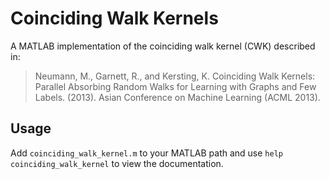 Coinciding Walk Kernels
=======================

A MATLAB implementation of the coinciding walk kernel (CWK) described
in:

> Neumann, M., Garnett, R., and Kersting, K. Coinciding Walk Kernels:
> Parallel Absorbing Random Walks for Learning with Graphs and Few
> Labels. (2013). Asian Conference on Machine Learning (ACML 2013).

Usage
-----

Add `coinciding_walk_kernel.m` to your MATLAB path and use `help
coinciding_walk_kernel` to view the documentation.
